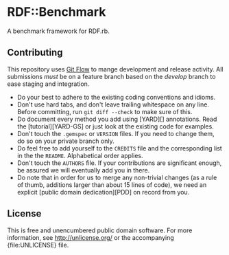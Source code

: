 RDF::Benchmark
==============

A benchmark framework for RDF.rb.

## Contributing

This repository uses [Git Flow](https://github.com/nvie/gitflow) to mange development and release activity. All submissions _must_ be on a feature branch based on the _develop_ branch to ease staging and integration.

* Do your best to adhere to the existing coding conventions and idioms.
* Don't use hard tabs, and don't leave trailing whitespace on any line.
  Before committing, run `git diff --check` to make sure of this.
* Do document every method you add using [YARD][] annotations. Read the
  [tutorial][YARD-GS] or just look at the existing code for examples.
* Don't touch the `.gemspec` or `VERSION` files. If you need to change them,
  do so on your private branch only.
* Do feel free to add yourself to the `CREDITS` file and the
  corresponding list in the the `README`. Alphabetical order applies.
* Don't touch the `AUTHORS` file. If your contributions are significant
  enough, be assured we will eventually add you in there.
* Do note that in order for us to merge any non-trivial changes (as a rule
  of thumb, additions larger than about 15 lines of code), we need an
  explicit [public domain dedication][PDD] on record from you.

## License

This is free and unencumbered public domain software. For more information,
see <http://unlicense.org/> or the accompanying {file:UNLICENSE} file.
